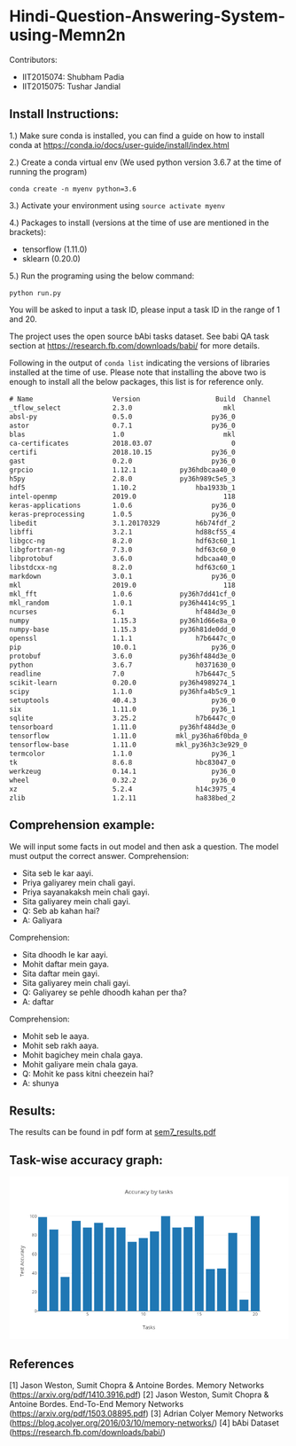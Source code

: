 # Hindi-Question-Answering-System-using-Memn2n

Contributors:
- IIT2015074: Shubham Padia
- IIT2015075: Tushar Jandial

## Install Instructions:

1.) Make sure conda is installed, you can find a guide on how to install conda at https://conda.io/docs/user-guide/install/index.html

2.) Create a conda virtual env (We used python version 3.6.7 at the time of running the program)

```
conda create -n myenv python=3.6
```

3.) Activate your environment using `source activate myenv`

4.)
Packages to install (versions at the time of use are mentioned in the brackets):
- tensorflow (1.11.0)
- sklearn (0.20.0)

5.)
Run the programing using the below command:
```
python run.py
```
You will be asked to input a task ID, please input a task ID in the range of 1 and 20.

The project uses the open source bAbi tasks dataset. See babi QA task section at https://research.fb.com/downloads/babi/ for more details.

Following in the output of `conda list` indicating the versions of libraries installed at the time of use. Please note that installing the above two is enough to install all the below packages, this list is for reference only.
```
# Name                    Version                   Build  Channel
_tflow_select             2.3.0                       mkl  
absl-py                   0.5.0                    py36_0  
astor                     0.7.1                    py36_0  
blas                      1.0                         mkl  
ca-certificates           2018.03.07                    0  
certifi                   2018.10.15               py36_0  
gast                      0.2.0                    py36_0  
grpcio                    1.12.1           py36hdbcaa40_0  
h5py                      2.8.0            py36h989c5e5_3  
hdf5                      1.10.2               hba1933b_1  
intel-openmp              2019.0                      118  
keras-applications        1.0.6                    py36_0  
keras-preprocessing       1.0.5                    py36_0  
libedit                   3.1.20170329         h6b74fdf_2  
libffi                    3.2.1                hd88cf55_4  
libgcc-ng                 8.2.0                hdf63c60_1  
libgfortran-ng            7.3.0                hdf63c60_0  
libprotobuf               3.6.0                hdbcaa40_0  
libstdcxx-ng              8.2.0                hdf63c60_1  
markdown                  3.0.1                    py36_0  
mkl                       2019.0                      118  
mkl_fft                   1.0.6            py36h7dd41cf_0  
mkl_random                1.0.1            py36h4414c95_1  
ncurses                   6.1                  hf484d3e_0  
numpy                     1.15.3           py36h1d66e8a_0  
numpy-base                1.15.3           py36h81de0dd_0  
openssl                   1.1.1                h7b6447c_0  
pip                       10.0.1                   py36_0  
protobuf                  3.6.0            py36hf484d3e_0  
python                    3.6.7                h0371630_0  
readline                  7.0                  h7b6447c_5  
scikit-learn              0.20.0           py36h4989274_1  
scipy                     1.1.0            py36hfa4b5c9_1  
setuptools                40.4.3                   py36_0  
six                       1.11.0                   py36_1  
sqlite                    3.25.2               h7b6447c_0  
tensorboard               1.11.0           py36hf484d3e_0  
tensorflow                1.11.0          mkl_py36ha6f0bda_0  
tensorflow-base           1.11.0          mkl_py36h3c3e929_0  
termcolor                 1.1.0                    py36_1  
tk                        8.6.8                hbc83047_0  
werkzeug                  0.14.1                   py36_0  
wheel                     0.32.2                   py36_0  
xz                        5.2.4                h14c3975_4  
zlib                      1.2.11               ha838bed_2 
```

## Comprehension example:

We will input some facts in out model and then ask a question. The model must output the correct answer.
Comprehension:
- Sita seb le kar aayi.
- Priya galiyarey mein chali gayi.
- Priya sayanakaksh mein chali gayi.
- Sita galiyarey mein chali gayi.
- Q: Seb ab kahan hai? 
- A: Galiyara

Comprehension:
- Sita dhoodh le kar aayi.
- Mohit daftar mein gaya.
- Sita daftar mein gayi.
- Sita galiyarey mein chali gayi.
- Q: Galiyarey se pehle dhoodh kahan per tha?    
- A: daftar


Comprehension:
- Mohit seb le aaya.
- Mohit seb rakh aaya.
- Mohit bagichey mein chala gaya.
- Mohit galiyare mein chala gaya.
- Q: Mohit ke pass kitni cheezein hai?
- A: shunya

## Results:
The results can be found in pdf form at [sem7_results.pdf](sem7_results.pdf)

## Task-wise accuracy graph:
![Task-wise accuracy](accuracy_by_task.png)

## References
[1]
Jason Weston, Sumit Chopra & Antoine Bordes.
Memory Networks
(https://arxiv.org/pdf/1410.3916.pdf)
[2]
Jason Weston, Sumit Chopra & Antoine Bordes.
End-To-End Memory Networks
(https://arxiv.org/pdf/1503.08895.pdf)
[3]
Adrian Colyer
Memory Networks
(https://blog.acolyer.org/2016/03/10/memory-networks/)
[4]
bAbi Dataset
(https://research.fb.com/downloads/babi/)


